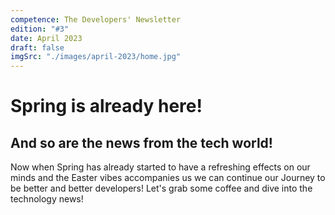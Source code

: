 ```yaml
---
competence: The Developers' Newsletter
edition: "#3"
date: April 2023
draft: false
imgSrc: "./images/april-2023/home.jpg"
---
```


# Spring is already here!

## And so are the news from the tech world!

Now when Spring has already started to have a refreshing effects on our minds and the Easter vibes accompanies us we can continue our Journey to be better and better developers! Let's grab some coffee and dive into the technology news!
